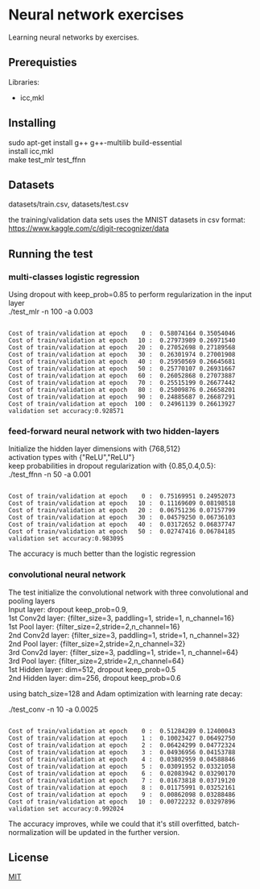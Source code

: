 # Neural network exercises
Learning neural networks by exercises.
## Prerequisties
Libraries:
* icc,mkl

## Installing
sudo apt-get install g++ g++-multilib build-essential<br/>
install icc,mkl<br/>
make test_mlr test_ffnn<br/>

## Datasets
datasets/train.csv, datasets/test.csv

the training/validation data sets uses the MNIST datasets in csv format:<br/>
https://www.kaggle.com/c/digit-recognizer/data

## Running the test
### multi-classes logistic regression
Using dropout with keep_prob=0.85 to perform regularization in the input layer <br/>
./test_mlr -n 100 -a 0.003
<pre><code>
Cost of train/validation at epoch    0 :  0.58074164 0.35054046 
Cost of train/validation at epoch   10 :  0.27973989 0.26971540 
Cost of train/validation at epoch   20 :  0.27052698 0.27189568 
Cost of train/validation at epoch   30 :  0.26301974 0.27001908 
Cost of train/validation at epoch   40 :  0.25950569 0.26645681 
Cost of train/validation at epoch   50 :  0.25770107 0.26931667 
Cost of train/validation at epoch   60 :  0.26052868 0.27073887 
Cost of train/validation at epoch   70 :  0.25515199 0.26677442 
Cost of train/validation at epoch   80 :  0.25009876 0.26658201 
Cost of train/validation at epoch   90 :  0.24885687 0.26687291 
Cost of train/validation at epoch  100 :  0.24961139 0.26613927 
validation set accuracy:0.928571
</code></pre>

### feed-forward neural network with two hidden-layers
Initialize the hidden layer dimensions with {768,512}<br/>
activation types with {"ReLU","ReLU"}<br/>
keep probabilities in dropout regularization with {0.85,0.4,0.5}:<br/>
./test_ffnn -n 50 -a 0.001 <br/>
<pre><code>
Cost of train/validation at epoch    0 :  0.75169951 0.24952073 
Cost of train/validation at epoch   10 :  0.11169609 0.08198518 
Cost of train/validation at epoch   20 :  0.06751236 0.07157799 
Cost of train/validation at epoch   30 :  0.04579250 0.06736103 
Cost of train/validation at epoch   40 :  0.03172652 0.06837747 
Cost of train/validation at epoch   50 :  0.02747416 0.06784185 
validation set accuracy:0.983095
</code></pre>
The accuracy is much better than the logistic regression

### convolutional neural network 

The test initialize the convolutional network with three convolutional and pooling layers <br/>
Input layer: dropout keep_prob=0.9,<br/>
1st Conv2d layer: {filter_size=3, paddling=1, stride=1, n_channel=16} <br/>
1st Pool layer: {filter_size=2,stride=2,n_channel=16}  <br/>
2nd Conv2d layer: {filter_size=3, paddling=1, stride=1, n_channel=32} <br/>
2nd Pool layer: {filter_size=2,stride=2,n_channel=32} <br/>
3rd Conv2d layer: {filter_size=3, paddling=1, stride=1, n_channel=64} <br/>
3rd Pool layer: {filter_size=2,stride=2,n_channel=64} <br/>
1st Hidden layer: dim=512, dropout keep_prob=0.5 <br/>
2nd Hidden layer: dim=256, dropout keep_prob=0.6 <br/>

using batch_size=128 and Adam optimization with learning rate decay:

./test_conv -n 10 -a 0.0025 <br/>
<pre><code>
Cost of train/validation at epoch    0 :  0.51284289 0.12400043 
Cost of train/validation at epoch    1 :  0.10023427 0.06492750 
Cost of train/validation at epoch    2 :  0.06424299 0.04772324 
Cost of train/validation at epoch    3 :  0.04936956 0.04153788 
Cost of train/validation at epoch    4 :  0.03802959 0.04588846 
Cost of train/validation at epoch    5 :  0.03091952 0.03321058 
Cost of train/validation at epoch    6 :  0.02083942 0.03290170 
Cost of train/validation at epoch    7 :  0.01673818 0.03719120 
Cost of train/validation at epoch    8 :  0.01175991 0.03252161 
Cost of train/validation at epoch    9 :  0.00862098 0.03288486 
Cost of train/validation at epoch   10 :  0.00722232 0.03297896 
validation set accuracy:0.992024
</code></pre>
The accuracy improves, while we could that it's still overfitted, batch-normalization will be updated in the further version.

## License
[MIT](https://choosealicense.com/licenses/mit/)
